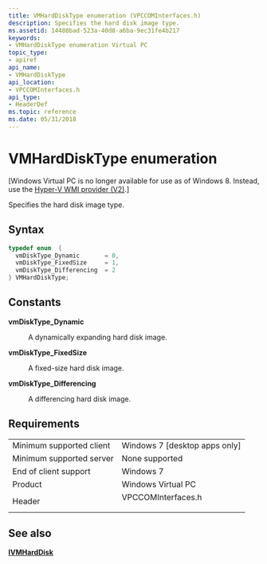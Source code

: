 ```yaml
---
title: VMHardDiskType enumeration (VPCCOMInterfaces.h)
description: Specifies the hard disk image type.
ms.assetid: 14480bad-523a-40d8-a6ba-9ec31fe4b217
keywords:
- VMHardDiskType enumeration Virtual PC
topic_type:
- apiref
api_name:
- VMHardDiskType
api_location:
- VPCCOMInterfaces.h
api_type:
- HeaderDef
ms.topic: reference
ms.date: 05/31/2018
---
```


# VMHardDiskType enumeration

\[Windows Virtual PC is no longer available for use as of Windows 8. Instead, use the [Hyper-V WMI provider (V2)](/windows/desktop/HyperV_v2/windows-virtualization-portal).\]

Specifies the hard disk image type.

## Syntax


```C++
typedef enum  { 
  vmDiskType_Dynamic       = 0,
  vmDiskType_FixedSize     = 1,
  vmDiskType_Differencing  = 2
} VMHardDiskType;
```



## Constants

<dl> <dt>

<span id="vmDiskType_Dynamic"></span><span id="vmdisktype_dynamic"></span><span id="VMDISKTYPE_DYNAMIC"></span>**vmDiskType\_Dynamic**
</dt> <dd>

A dynamically expanding hard disk image.

</dd> <dt>

<span id="vmDiskType_FixedSize"></span><span id="vmdisktype_fixedsize"></span><span id="VMDISKTYPE_FIXEDSIZE"></span>**vmDiskType\_FixedSize**
</dt> <dd>

A fixed-size hard disk image.

</dd> <dt>

<span id="vmDiskType_Differencing"></span><span id="vmdisktype_differencing"></span><span id="VMDISKTYPE_DIFFERENCING"></span>**vmDiskType\_Differencing**
</dt> <dd>

A differencing hard disk image.

</dd> </dl>

## Requirements



|                                     |                                                                                               |
|-------------------------------------|-----------------------------------------------------------------------------------------------|
| Minimum supported client<br/> | Windows 7 \[desktop apps only\]<br/>                                                    |
| Minimum supported server<br/> | None supported<br/>                                                                     |
| End of client support<br/>    | Windows 7<br/>                                                                          |
| Product<br/>                  | Windows Virtual PC<br/>                                                                 |
| Header<br/>                   | <dl> <dt>VPCCOMInterfaces.h</dt> </dl> |



## See also

<dl> <dt>

[**IVMHardDisk**](ivmharddisk.md)
</dt> </dl>

 

